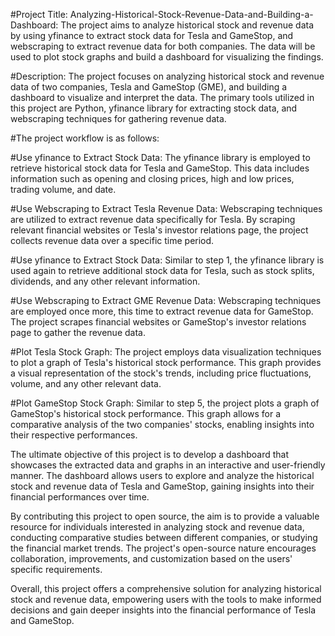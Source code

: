 #Project Title: Analyzing-Historical-Stock-Revenue-Data-and-Building-a-Dashboard:
The project aims to analyze historical stock and revenue data by using yfinance to extract stock data for Tesla and GameStop, and webscraping to extract revenue data for both companies. The data will be used to plot stock graphs and build a dashboard for visualizing the findings.


#Description:
The project focuses on analyzing historical stock and revenue data of two companies, Tesla and GameStop (GME), and building a dashboard to visualize and interpret the data. The primary tools utilized in this project are Python, yfinance library for extracting stock data, and webscraping techniques for gathering revenue data.

#The project workflow is as follows:

#Use yfinance to Extract Stock Data:
The yfinance library is employed to retrieve historical stock data for Tesla and GameStop. This data includes information such as opening and closing prices, high and low prices, trading volume, and date.

#Use Webscraping to Extract Tesla Revenue Data:
Webscraping techniques are utilized to extract revenue data specifically for Tesla. By scraping relevant financial websites or Tesla's investor relations page, the project collects revenue data over a specific time period.

#Use yfinance to Extract Stock Data:
Similar to step 1, the yfinance library is used again to retrieve additional stock data for Tesla, such as stock splits, dividends, and any other relevant information.

#Use Webscraping to Extract GME Revenue Data:
Webscraping techniques are employed once more, this time to extract revenue data for GameStop. The project scrapes financial websites or GameStop's investor relations page to gather the revenue data.

#Plot Tesla Stock Graph:
The project employs data visualization techniques to plot a graph of Tesla's historical stock performance. This graph provides a visual representation of the stock's trends, including price fluctuations, volume, and any other relevant data.

#Plot GameStop Stock Graph:
Similar to step 5, the project plots a graph of GameStop's historical stock performance. This graph allows for a comparative analysis of the two companies' stocks, enabling insights into their respective performances.

The ultimate objective of this project is to develop a dashboard that showcases the extracted data and graphs in an interactive and user-friendly manner. The dashboard allows users to explore and analyze the historical stock and revenue data of Tesla and GameStop, gaining insights into their financial performances over time.

By contributing this project to open source, the aim is to provide a valuable resource for individuals interested in analyzing stock and revenue data, conducting comparative studies between different companies, or studying the financial market trends. The project's open-source nature encourages collaboration, improvements, and customization based on the users' specific requirements.

Overall, this project offers a comprehensive solution for analyzing historical stock and revenue data, empowering users with the tools to make informed decisions and gain deeper insights into the financial performance of Tesla and GameStop.
